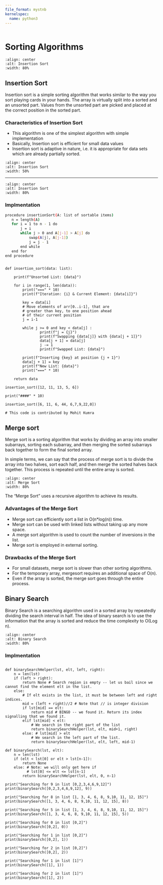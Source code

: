 ```yaml
---
file_format: mystnb
kernelspec:
  name: python3
---
```


```{title} Sorting Algorithms
```

# Sorting Algorithms


```{image} https://zaxrosenberg.com/wp-content/uploads/2017/12/sort_complexity.png
:align: center
:alt: Insertion Sort
:width: 80%
```

## Insertion Sort
Insertion sort is a simple sorting algorithm that works similar to the way you sort playing cards in your hands. The array is virtually split into a sorted and an unsorted part. Values from the unsorted part are picked and placed at the correct position in the sorted part.

### Characteristics of Insertion Sort
- This algorithm is one of the simplest algorithm with simple implementation
- Basically, Insertion sort is efficient for small data values
- Insertion sort is adaptive in nature, i.e. it is appropriate for data sets which are already partially sorted.


```{image} https://media.geeksforgeeks.org/wp-content/uploads/insertionsort.png
:align: center
:alt: Insertion Sort
:width: 50%
```
---

```{image} https://www.swtestacademy.com/wp-content/uploads/2021/11/insertion-sort.gif
:align: center
:alt: Insertion Sort
:width: 80%
```

### Implmentation

```bash
procedure insertionSort(A: list of sortable items)
   n = length(A)
   for i = 1 to n - 1 do
       j = i
       while j > 0 and A[j-1] > A[j] do
           swap(A[j], A[j-1])
           j = j - 1
       end while
   end for
end procedure
```

```{code-cell}

def insertion_sort(data: list):
    
    print(f"Unsorted List: {data}")

    for i in range(1, len(data)):
        print("===" * 10)
        print(f"Iteration: {i} & Current Element: {data[i]}")
        
        key = data[i]
        # Move elements of arr[0..i-1], that are
        # greater than key, to one position ahead
        # of their current position
        j = i-1

        while j >= 0 and key < data[j] :
                print(f"j = {j}")
                print(f"Swapping {data[j]} with {data[j + 1]}")
                data[j + 1] = data[j]
                j -= 1
                print(f"Swapped List: {data}")
        
        print(f"Inserting {key} at position {j + 1}")
        data[j + 1] = key
        print(f"New List: {data}")
        print("===" * 10)
    
    return data
 
insertion_sort([12, 11, 13, 5, 6])

print("####" * 10)

insertion_sort([6, 11, 6, 44, 6,7,9,22,0])
 
# This code is contributed by Mohit Kumra
```
## Merge sort

Merge sort is a sorting algorithm that works by dividing an array into smaller subarrays, sorting each subarray, and then merging the sorted subarrays back together to form the final sorted array.

In simple terms, we can say that the process of merge sort is to divide the array into two halves, sort each half, and then merge the sorted halves back together. This process is repeated until the entire array is sorted.

```{image} https://i0.wp.com/www.coderarticles.com/wp-content/uploads/2019/01/merge_sort_algorithm.png
:align: center
:alt: Merge Sort
:width: 80%
```

The “Merge Sort”  uses a recursive algorithm to achieve its results.

### Advantages of the Merge Sort

- Merge sort can efficiently sort a list in O(n*log(n)) time.
- Merge sort can be used with linked lists without taking up any more space.
- A merge sort algorithm is used to count the number of inversions in the list.
- Merge sort is employed in external sorting.

### Drawbacks of the Merge Sort

- For small datasets, merge sort is slower than other sorting algorithms.
- For the temporary array, mergesort requires an additional space of O(n).
- Even if the array is sorted, the merge sort goes through the entire process.

## Binary Search

Binary Search is a searching algorithm used in a sorted array by repeatedly dividing the search interval in half. The idea of binary search is to use the information that the array is sorted and reduce the time complexity to O(Log n). 


```{image} https://blog.penjee.com/wp-content/uploads/2015/04/binary-and-linear-search-animations.gif
:align: center
:alt: Binary Search
:width: 80%
```

### Implmentation


```{code-cell}

def binarySearchHelper(lst, elt, left, right):
    n = len(lst)
    if (left > right):
        return None # Search region is empty -- let us bail since we cannot find the element elt in the list.
    else: 
        # If elt exists in the list, it must be between left and right indices.
        mid = (left + right)//2 # Note that // is integer division 
        if lst[mid] == elt: 
            return mid # BINGO -- we found it. Return its index signalling that we found it.
        elif lst[mid] < elt: 
            # We search in the right part of the list
            return binarySearchHelper(lst, elt, mid+1, right)
        else: # lst[mid] > elt
            # We search in the left part of the list.
            return binarySearchHelper(lst, elt, left, mid-1)

def binarySearch(lst, elt):
    n = len(lst)
    if (elt < lst[0] or elt > lst[n-1]):
        return None
    else: # Note: we will only get here if
          # lst[0] <= elt <= lst[n-1]
        return binarySearchHelper(lst, elt, 0, n-1)

print("Searching for 9 in list [0,2,3,4,6,9,12]")
print(binarySearch([0,2,3,4,6,9,12], 9))

print("Searching for 8 in list [1, 3, 4, 6, 8, 9,10, 11, 12, 15]")
print(binarySearch([1, 3, 4, 6, 8, 9,10, 11, 12, 15], 8))

print("Searching for 5 in list [1, 3, 4, 6, 8, 9,10, 11, 12, 15]")
print(binarySearch([1, 3, 4, 6, 8, 9,10, 11, 12, 15], 5))

print("Searching for 0 in list [0,2]")
print(binarySearch([0,2], 0))

print("Searching for 1 in list [0,2]")
print(binarySearch([0,2], 1))

print("Searching for 2 in list [0,2]")
print(binarySearch([0,2], 2))

print("Searching for 1 in list [1]")
print(binarySearch([1], 1))

print("Searching for 2 in list [1]")
print(binarySearch([1], 2))

```